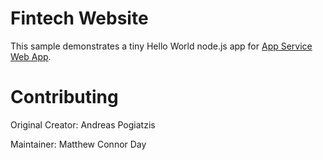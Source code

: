 # Fintech Website

This sample demonstrates a tiny Hello World node.js app for [App Service Web App](https://docs.microsoft.com/azure/app-service-web).

# Contributing

Original Creator: Andreas Pogiatzis

Maintainer: Matthew Connor Day

